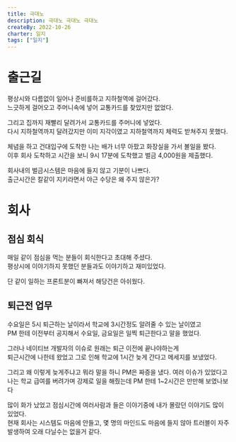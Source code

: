 ```yaml
---
title: 극대노
description: 극대노 극대노 극대노
createBy: 2022-10-26
charter: 일지
tags: ["일지"]
---
```


# 출근길

평상시와 다름없이 일어나 준비를하고 지하철역에 걸어갔다.  
느긋하게 걸어오고 주머니속에 넣어 교통카드를 찾았지만 없었다.

그리고 집까지 재빨리 달려가서 교통카드를 주머니에 넣었다.  
다시 지하철역까지 달려갔지만 이미 지각이였고 지하철역까지 체력도 받쳐주지 못했다.

체념을 하고 건대입구에 도착한 나는 배가 너무 아팠고 화장실을 가서 볼일을 봤다.  
이후 회사 도착하고 시간을 보니 9시 17분에 도착했고 벌금 4,000원을 제출했다.

회사내의 벌금시스템은 마음에 들지 않고 기분이 나쁘다.  
출근시간은 칼같이 지키라면서 야근 수당은 왜 주지 않은가?

# 회사

## 점심 회식

매일 같이 점심을 먹는 분들이 회식한다고 초대해 주셨다.  
평상시에 이야기하지 못했던 분들과도 이야기하고 재미있었다.

단 같이 일하는 프론트분이 빠져서 해당건은 아쉬웠다.

## 퇴근전 업무

수요일은 5시 퇴근하는 날이라서 학교에 3시간정도 알려줄 수 있는 날이였고  
PM 한테 이전부터 공지해서 수요일, 금요일은 일찍 퇴근한다고 말을 했었다.

그러나 네이티브 개발자의 이슈로 원래는 퇴근 이전에 끝나야하는게  
퇴근시간에 나한테 왔었고 그로 인해 학교에 1시간 늦게 간다고 메세지를 보냈었다.

그리고 왜 이렇게 늦게주냐고 뭐라 말을 하니 PM은 짜증을 냈다. 여러 이슈가 있었다고  
나는 학교 급여를 버려가며 강제로 일을 해줬는데 PM 한테 1~2시간은 만만해 보였나보다

많이 화가 났었고 점심시간에 여러사람과 들은 이야기중에 내가 몰랐던 이야기도 많이 있었다.  
현재 회사는 시스템도 마음에 안들고, 몇 명의 마인드도 마음에 들지 않아 트러블이 자주 발생하여 오래 다닐수는 없을거 같다.
